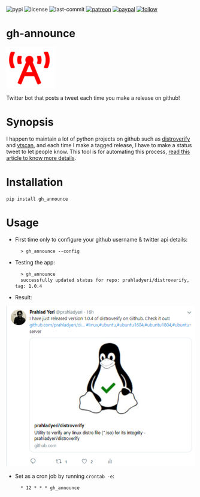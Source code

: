 ![pypi](https://img.shields.io/pypi/v/cfgsaver.svg)
![license](https://img.shields.io/github/license/prahladyeri/cfgsaver.svg)
![last-commit](https://img.shields.io/github/last-commit/prahladyeri/cfgsaver.svg)
[![patreon](https://img.shields.io/badge/Patreon-brown.svg?logo=patreon)](https://www.patreon.com/prahladyeri)
[![paypal](https://img.shields.io/badge/PayPal-blue.svg?logo=paypal)](https://paypal.me/prahladyeri)
[![follow](https://img.shields.io/twitter/follow/prahladyeri.svg?style=social)](https://twitter.com/prahladyeri)

# gh-announce

![project logo](https://raw.githubusercontent.com/prahladyeri/gh_announce/master/logo.png)

Twitter bot that posts a tweet each time you make a release on github!

# Synopsis

I happen to maintain a lot of python projects on github such as [distroverify](https://github.com/prahladyeri/distroverify) and [vtscan](https://github.com/prahladyeri/vtscan), and each time I make a tagged release, I have to make a status tweet to let people know. This tool is for automating this process, [read this article to know more details](https://prahladyeri.com/blog/2019/06/announcing-gh_announce-a-python-bot-that-posts-a-tweet-each-time-you-make-a-release-on-github.html).

# Installation

	pip install gh_announce

# Usage

* First time only to configure your github username & twitter api details:

		> gh_announce --config

* Testing the app:
	
		> gh_announce
		successfully updated status for repo: prahladyeri/distroverify, tag: 1.0.4
		
* Result:

[![sample screen](https://raw.githubusercontent.com/prahladyeri/gh_announce/master/screen.png)](https://twitter.com/prahladyeri/status/1144223088201986049)

* Set as a cron job by running `crontab -e`:

		* 12 * * * gh_announce